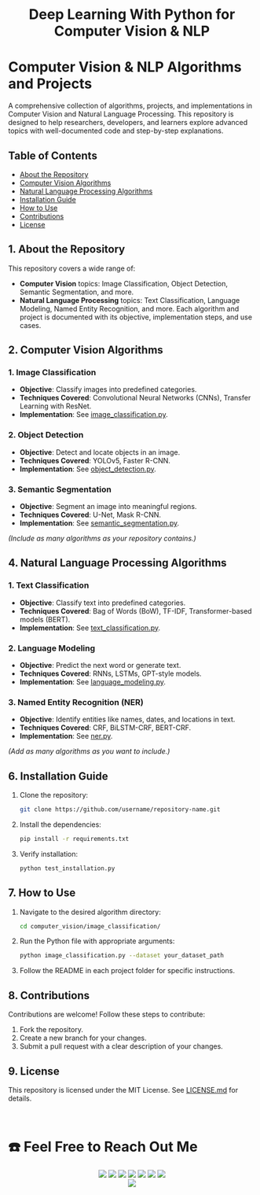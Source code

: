 <center><h1>Deep Learning With Python for Computer Vision & NLP</h1></center>

# Computer Vision & NLP Algorithms and Projects
A comprehensive collection of algorithms, projects, and implementations in Computer Vision and Natural Language Processing. This repository is designed to help researchers, developers, and learners explore advanced topics with well-documented code and step-by-step explanations.


## Table of Contents
- [About the Repository](#about-the-repository)
- [Computer Vision Algorithms](#computer-vision-algorithms)
- [Natural Language Processing Algorithms](#natural-language-processing-algorithms)
- [Installation Guide](#installation-guide)
- [How to Use](#how-to-use)
- [Contributions](#contributions)
- [License](#license)


## 1. About the Repository
This repository covers a wide range of:
- **Computer Vision** topics: Image Classification, Object Detection, Semantic Segmentation, and more.
- **Natural Language Processing** topics: Text Classification, Language Modeling, Named Entity Recognition, and more.
Each algorithm and project is documented with its objective, implementation steps, and use cases.


## 2. Computer Vision Algorithms
### 1. Image Classification
- **Objective**: Classify images into predefined categories.
- **Techniques Covered**: Convolutional Neural Networks (CNNs), Transfer Learning with ResNet.
- **Implementation**: See [image_classification.py](path/to/file).


### 2. Object Detection
- **Objective**: Detect and locate objects in an image.
- **Techniques Covered**: YOLOv5, Faster R-CNN.
- **Implementation**: See [object_detection.py](path/to/file).


### 3. Semantic Segmentation
- **Objective**: Segment an image into meaningful regions.
- **Techniques Covered**: U-Net, Mask R-CNN.
- **Implementation**: See [semantic_segmentation.py](path/to/file).

*(Include as many algorithms as your repository contains.)*


## 4. Natural Language Processing Algorithms
### 1. Text Classification
- **Objective**: Classify text into predefined categories.
- **Techniques Covered**: Bag of Words (BoW), TF-IDF, Transformer-based models (BERT).
- **Implementation**: See [text_classification.py](path/to/file).


### 2. Language Modeling
- **Objective**: Predict the next word or generate text.
- **Techniques Covered**: RNNs, LSTMs, GPT-style models.
- **Implementation**: See [language_modeling.py](path/to/file).


### 3. Named Entity Recognition (NER)
- **Objective**: Identify entities like names, dates, and locations in text.
- **Techniques Covered**: CRF, BiLSTM-CRF, BERT-CRF.
- **Implementation**: See [ner.py](path/to/file).

*(Add as many algorithms as you want to include.)*


## 6. Installation Guide
1. Clone the repository:
   ```bash
   git clone https://github.com/username/repository-name.git
   ```
2. Install the dependencies:
   ```bash
   pip install -r requirements.txt
   ```
3. Verify installation:
   ```bash
   python test_installation.py
   ```


## 7. How to Use
1. Navigate to the desired algorithm directory:
   ```bash
   cd computer_vision/image_classification/
   ```
2. Run the Python file with appropriate arguments:
   ```bash
   python image_classification.py --dataset your_dataset_path
   ```
3. Follow the README in each project folder for specific instructions.


## 8. Contributions
Contributions are welcome! Follow these steps to contribute:
1. Fork the repository.
2. Create a new branch for your changes.
3. Submit a pull request with a clear description of your changes.


## 9. License
This repository is licensed under the MIT License. See [LICENSE.md](LICENSE.md) for details.


<br>
<h1>☎️ Feel Free to Reach Out Me</h1>
<p align="center">
  <a href="mailto:rasel.sarker6933@gmail.com"><img src="https://img.shields.io/badge/Email-rasel.sarker6933@gmail.com-blue?style=flat-square&logo=gmail"></a>
  <a href="https://github.com/raselsarker69"><img src="https://img.shields.io/badge/GitHub-%40Raselsarker-lightgrey?style=flat-square&logo=github"></a>
  <a href="https://www.linkedin.com/in/rasel-sarker-405160227/"><img src="https://img.shields.io/badge/LinkedIn-Rasel%20Sarker-blue?style=flat-square&logo=linkedin"></a>
  <a href="https://www.facebook.com/mdrasel.sarker.7773631"><img src="https://img.shields.io/badge/Facebook-%40Raselsarker-blue?style=flat-square&logo=facebook"></a>
  <a href="https://www.kaggle.com/mdraselsarker"><img src="https://img.shields.io/badge/Kaggle-%40Raselsarker-blue?style=flat-square&logo=kaggle"></a>
  <a href="https://www.youtube.com/@raselsarker69"><img src="https://img.shields.io/badge/YouTube-Rasel%20Sarker-red?style=flat-square&logo=youtube"></a>
  <a href="https://www.facebook.com/groups/832585175685301"><img src="https://img.shields.io/badge/Facebook%20Group-Rasel%20Sarker%20Group-blue?style=flat-square&logo=facebook"></a>

  <br>
  <img src="https://img.shields.io/badge/Phone-%2B8801581528651-green?style=flat-square&logo=whatsapp">
</p>

